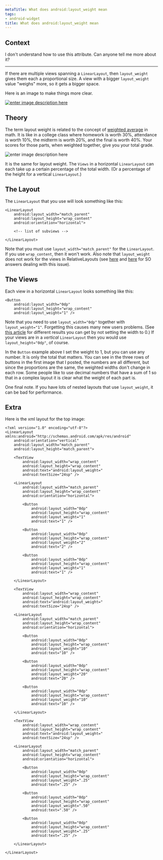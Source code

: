 ```yaml
---
metaTitle: What does android:layout_weight mean
tags:
- android-widget
title: What does android:layout_weight mean
---
```


## Context

I don't understand how to use this attribute. Can anyone tell me more about it?



---

If there are multiple views spanning a `LinearLayout`, then `layout_weight` gives them each a proportional size. A view with a bigger `layout_weight` value "weighs" more, so it gets a bigger space.


Here is an image to make things more clear.


[![enter image description here](https://i.stack.imgur.com/CyYBf.png)](https://i.stack.imgur.com/CyYBf.png)


Theory
------


The term layout weight is related to the concept of [weighted average](http://en.wikipedia.org/wiki/Weighted_arithmetic_mean) in math. It is like in a college class where homework is worth 30%, attendance is worth 10%, the midterm is worth 20%, and the final is worth 40%. Your scores for those parts, when weighted together, give you your total grade.


![enter image description here](https://i.stack.imgur.com/cbfgn.png)


It is the same for layout weight. The `Views` in a horizontal `LinearLayout` can each take up a certain percentage of the total width. (Or a percentage of the height for a vertical `LinearLayout`.)


The Layout
----------


The `LinearLayout` that you use will look something like this:



```
<LinearLayout
    android:layout_width="match_parent"
    android:layout_height="wrap_content"
    android:orientation="horizontal">

    <!-- list of subviews -->

</LinearLayout>

```

Note that you must use `layout_width="match_parent"` for the `LinearLayout`. If you use `wrap_content`, then it won't work. Also note that `layout_weight` does not work for the views in RelativeLayouts (see [here](https://stackoverflow.com/a/16708014/3681880) and [here](https://stackoverflow.com/a/14009266/3681880) for SO answers dealing with this issue).


The Views
---------


Each view in a horizontal `LinearLayout` looks something like this:



```
<Button
    android:layout_width="0dp"
    android:layout_height="wrap_content"
    android:layout_weight="1" />

```

Note that you need to use `layout_width="0dp"` together with `layout_weight="1"`. Forgetting this causes many new users problems. (See [this article](http://ugia.io/2012/01/19/android-linearlayout-distribution-explained-weight-and-sizes/) for different results you can get by not setting the width to 0.) If your views are in a *vertical* `LinearLayout` then you would use `layout_height="0dp"`, of course.


In the `Button` example above I set the weight to 1, but you can use any number. It is only the total that matters. You can see in the three rows of buttons in the first image that I posted, the numbers are all different, but since the proportions are the same, the weighted widths don't change in each row. Some people like to use decimal numbers that have a sum of 1 so that in a complex layout it is clear what the weight of each part is.


One final note. If you have lots of nested layouts that use `layout_weight`, it can be bad for performance.


Extra
-----


Here is the xml layout for the top image:



```
<?xml version="1.0" encoding="utf-8"?>
<LinearLayout xmlns:android="http://schemas.android.com/apk/res/android"
    android:orientation="vertical"
    android:layout_width="match_parent"
    android:layout_height="match_parent">

    <TextView
        android:layout_width="wrap_content"
        android:layout_height="wrap_content"
        android:text="android:layout_weight="
        android:textSize="24sp" />

    <LinearLayout
        android:layout_width="match_parent"
        android:layout_height="wrap_content"
        android:orientation="horizontal">

        <Button
            android:layout_width="0dp"
            android:layout_height="wrap_content"
            android:layout_weight="1"
            android:text="1" />

        <Button
            android:layout_width="0dp"
            android:layout_height="wrap_content"
            android:layout_weight="2"
            android:text="2" />

        <Button
            android:layout_width="0dp"
            android:layout_height="wrap_content"
            android:layout_weight="1"
            android:text="1" />

    </LinearLayout>

    <TextView
        android:layout_width="wrap_content"
        android:layout_height="wrap_content"
        android:text="android:layout_weight="
        android:textSize="24sp" />

    <LinearLayout
        android:layout_width="match_parent"
        android:layout_height="wrap_content"
        android:orientation="horizontal">

        <Button
            android:layout_width="0dp"
            android:layout_height="wrap_content"
            android:layout_weight="10"
            android:text="10" />

        <Button
            android:layout_width="0dp"
            android:layout_height="wrap_content"
            android:layout_weight="20"
            android:text="20" />

        <Button
            android:layout_width="0dp"
            android:layout_height="wrap_content"
            android:layout_weight="10"
            android:text="10" />

    </LinearLayout>

    <TextView
        android:layout_width="wrap_content"
        android:layout_height="wrap_content"
        android:text="android:layout_weight="
        android:textSize="24sp" />

    <LinearLayout
        android:layout_width="match_parent"
        android:layout_height="wrap_content"
        android:orientation="horizontal">

        <Button
            android:layout_width="0dp"
            android:layout_height="wrap_content"
            android:layout_weight=".25"
            android:text=".25" />

        <Button
            android:layout_width="0dp"
            android:layout_height="wrap_content"
            android:layout_weight=".50"
            android:text=".50" />

        <Button
            android:layout_width="0dp"
            android:layout_height="wrap_content"
            android:layout_weight=".25"
            android:text=".25" />

    </LinearLayout>

</LinearLayout>

```
